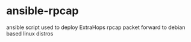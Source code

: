 # ansible-rpcap
ansible script used to deploy ExtraHops rpcap packet forward to debian based linux distros
